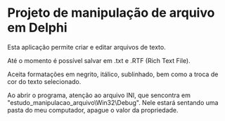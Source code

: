 # Projeto de manipulação de arquivo em Delphi

Esta aplicação permite criar e editar arquivos de texto.

Até o momento é possível salvar em .txt e .RTF (Rich Text File).

Aceita formatações em negrito, itálico, sublinhado, bem como a troca de cor do texto selecionado.

Ao abrir o programa, atenção ao arquivo INI, que sencontra em "estudo_manipulacao_arquivo\Win32\Debug". Nele estará sentando uma pasta do meu computador, apague o valor da propriedade. 
